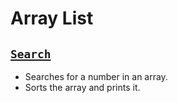 # Array List

## [`Search`](Search/Program.java)

- Searches for a number in an array.
- Sorts the array and prints it.
